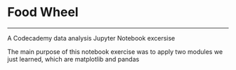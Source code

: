 <h1>Food Wheel</h1>
<hr>
<p> A Codecademy data analysis Jupyter Notebook excersise</p>
<p>The main purpose of this notebook exercise was to apply two modules we just learned, which are matplotlib and pandas</p>
